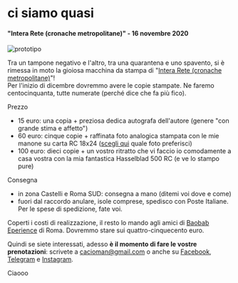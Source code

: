 
# ci siamo quasi  
#### "Intera Rete (cronache metropolitane)" - 16 novembre 2020  

![](https://live.staticflickr.com/65535/50342340017_b4061393e8_c.jpg "prototipo")  

Tra un tampone negativo e l'altro, tra una quarantena e uno spavento, si è rimessa in moto la gioiosa macchina da stampa di "[Intera Rete (cronache metropolitane)](https://cacioman.github.io/interarete.html)"!  
Per l'inizio di dicembre dovremmo avere le copie stampate. Ne faremo centocinquanta, tutte numerate (perché dice che fa più fico).  

Prezzo 
- 15 euro: una copia + preziosa dedica autografa dell'autore (genere "con grande stima e affetto")  
- 60 euro: cinque copie + raffinata foto analogica stampata con le mie manone su carta RC 18x24 ([scegli qui](https://www.flickr.com/gp/cacioman/sb6050) quale foto preferisci)  
- 100 euro: dieci copie + un vostro ritratto che vi faccio io comodamente a casa vostra con la mia fantastica Hasselblad 500 RC (e ve lo stampo pure)  

Consegna 
- in zona Castelli e Roma SUD: consegna a mano (ditemi voi dove e come)  
- fuori dal raccordo anulare, isole comprese, spedisco con Poste Italiane. Per le spese di spedizione, fate voi.  

Coperti i costi di realizzazione, il resto lo mando agli amici di [Baobab Eperience](https://baobabexperience.org/) di Roma. Dovremmo stare sui quattro-cinquecento euro.  

Quindi se siete interessati, adesso **è il momento di fare le vostre prenotazioni**: scrivete a [cacioman@gmail.com](mailto::cacioman@gmail.com) o anche su [Facebook](https://www.facebook.com/ClaudioGatti63), [Telegram](https://t.me/cgatti) e [Instagram](https://www.instagram.com/cacioman63).  

Ciaooo
